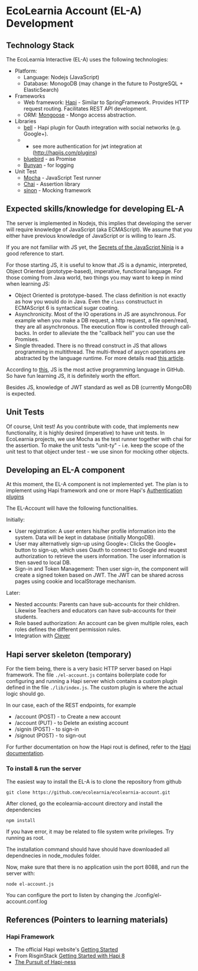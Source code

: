 # EcoLearnia Account (EL-A) Development

## Technology Stack

The EcoLearnia Interactive (EL-A) uses the following technologies:

- Platform: 
    - Language: Nodejs (JavaScript)
    - Database: MonogoDB (may change in the future to PostgreSQL + ElasticSearch)
- Frameworks
    - Web framework: [Hapi](http://hapijs.com/) - Similar to SpringFramework.
      Provides HTTP request routing. Facilitates REST API development.
    - ORM: [Mongoose](http://mongoosejs.com/) - Mongo access abstraction. 
- Libraries
    - [bell](https://github.com/hapijs/bell) - Hapi plugin for Oauth 
      integration with social networks (e.g. Google+).
    - * see more authentication for jwt integration at (http://hapijs.com/plugins)
    - [bluebird](https://github.com/petkaantonov/bluebird) - as Promise
    - [Bunyan](https://github.com/trentm/node-bunyan) - for logging
- Unit Test
    - [Mocha](http://mochajs.org/) - JavaScript Test runner
    - [Chai](http://chaijs.com/) - Assertion library
    - [sinon](http://sinonjs.org/) - Mocking framework

## Expected skills/knowledge for developing EL-A

The server is implemented in Nodejs, this implies that developing the server 
will require knowledge of JavaScript (aka ECMAScript).
We assume that you either have previous knowledge of JavaScript or is willing
to learn JS.

If you are not familiar with JS yet, the [Secrets of the JavaScript Ninja](http://www.manning.com/resig/)
is a good reference to start.

For those starting JS, it is useful to know that JS is a dynamic, interpreted,
Object Oriented (prototype-based), imperative, functional language.
For those coming from Java world, two things you may want to keep in mind when
learning JS:

- Object Oriented is prototype-based. The class definition is not exactly
  as how you would do in Java. Even the `class` constructuct in ECMAScript 6
  is syntactical sugar coating.
- Asynchronicity. Most of the IO operations in JS are asynchronous. For example
  when you make a DB request, a http request, a file open/read, they are all
  asynchronous. The execution flow is controlled through call-backs.
  In order to alleviate the the "callback hell" you can use the Promises.
- Single threaded. There is no thread construct in JS that allows programming
  in multithread. The multi-thread of asycn operations are abstracted by
  the language runtime. For more details read [this article](http://www.future-processing.pl/blog/on-problems-with-threads-in-node-js/).

According to [this](http://githut.info/), JS is the most active programming
language in GitHub. So have fun learning JS, it is definitely worth the effort.

Besides JS, knowledge of JWT standard as well as DB (currently MongoDB) is 
expected.


## Unit Tests
Of course, Unit test!
As you contribute with code, that implements new functionality, it is
highly desired (imperative) to have unit tests.
In EcoLearnia projects, we use Mocha as the test runner together with chai for
the assertion.
To make the unit tests "unit-ty" - i.e. keep the scope of the unit test to that
object under test - we use sinon for mocking other objects.


## Developing an EL-A component
At this moment, the EL-A component is not implemented yet.
The plan is to implement using Hapi framework and one or more Hapi's 
[Authentication plugins](http://hapijs.com/plugins#Authentication)

The EL-Account will have the following functionalities.

Initially:

- User registration: A user enters his/her profile information into the system.
  Data will be kept in database (initially MongoDB).
- User may alternatively sign-up using Google+: Clicks the Google+ button to 
  sign-up, which uses Oauth to connect to Google and reuqest authorization to
  retrieve the users information. The user information is then saved to local
  DB.
- Sign-in and Token Management:  Then user sign-in, the component will create
  a signed token based on JWT. The JWT can be shared across pages using cookie
  and localStorage mechanism.

Later:

- Nested accounts: Parents can have sub-accounts for their children.  Likewise
  Teachers and educators can have sub-accounts for their students.
- Role based authorization: An account can be given multiple roles, each roles
  defines the different permission rules.
- Integration with [Clever](https://clever.com/)

## Hapi server skeleton (temporary)

For the tiem being, there is a very basic HTTP server based on Hapi framework.
The file `./el-account.js` contains boilerplate code for configuring and 
running a Hapi server which contains a custom plugin defined in the file
 `./lib/index.js`.
The custom plugin is where the actual logic should go.

In our case, each of the REST endpoints, for example

- /account (POST) - to Create a new account
- /account (PUT) - to Delete an existing account
- /signin (POST) - to sign-in
- /signout (POST) - to sign-out

For further documentation on how the Hapi rout is defined, refer to the 
[Hapi documentation](http://hapijs.com/tutorials/routing).

### To install & run the server ###

The easiest way to install the EL-A is to clone the repository from github

`git clone https://github.com/ecolearnia/ecolearnia-account.git`

After cloned, go the ecolearnia-account directory and install the dependencies

`npm install`

If you have error, it may be related to file system write privileges. Try 
running as root.

The installation command should have should have downloaded all dependnecies 
in node_modules folder.

Now, make sure that there is no application usin the port 8088, and run the 
server with:

`node el-account.js`

You can configure the port to listen by changing the ./config/el-account.conf.log

## References (Pointers to learning materials)

### Hapi Framework
- The official Hapi website's [Getting Started](http://hapijs.com/tutorials/getting-started)
- From RisginStack [Getting Started with Hapi 8](http://blog.risingstack.com/getting-started-with-hapi-8/)
- [The Pursuit of Hapi-ness](https://medium.com/@_expr/the-pursuit-of-hapi-ness-d82777afaa4b)

